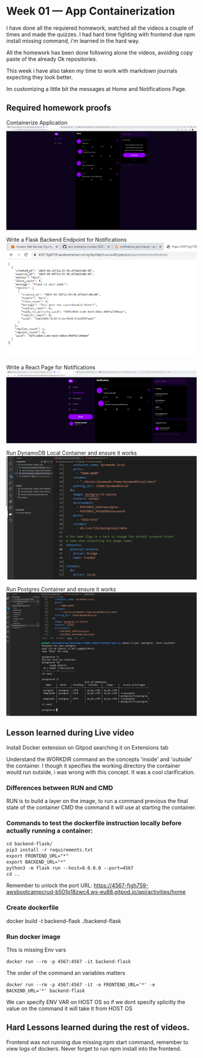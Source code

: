 # Week 01 — App Containerization

I have done all the requiered homework, watched all the videos a couple of times and made the quizzes. I had hard time fighting with frontend due npm install missing command, i'm learned in the hard way.

All the homework has been done following alone the videos, avoiding copy paste of the already Ok repositories.

This week i have also taken my time to work with markdown journals expecting they look better.

Im customizing a little bit the messages at Home and Notifications Page.

## Required homework proofs

Containerize Application![Containerize Application](assets/week-1/frontend_working_using_dockerfile.PNG)

Write a Flask Backend Endpoint for Notifications![Write a Flask Backend Endpoint for Notifications](assets/week-1/notifications_backend_endpoint_working.PNG)

Write a React Page for Notifications![Write a React Page for Notifications](assets/week-1/Frontend_notification_endpoint.PNG)

Run DynamoDB Local Container and ensure it works![Run DynamoDB Local Container and ensure it works](assets/week-1/Containers_running_dynamodb_postgre_2.PNG)

Run Postgres Container and ensure it works![Run Postgres Container and ensure it works](assets/week-1/PostgreSQL_working.PNG)

## Lesson learned during Live video

Install Docker extension on Gitpod searching it on Extensions tab

Understand the WORKDIR command an the concepts 'inside' and 'outside' the container. I though it specifies the working directory the container would run outside, i was wrong with this concept. It was a cool clarification.

### Differences between RUN and CMD

RUN is to build a layer on the image, to run a command previous the final state of the container
CMD the command it will use at starting the container.

### Commands to test the dockerfile instruction locally before actually running a container:

```
cd backend-flask/
pip3 install -r requirements.txt
export FRONTEND_URL="*"
export BACKEND_URL="*"
python3 -m flask run --host=0.0.0.0 --port=4567
cd ..
```

Remember to unlock the port
URL: https://4567-fjgh759-awsbootcampcrud-b501p18zwc4.ws-eu88.gitpod.io/api/activities/home

### Create dockerfile
docker build -t backend-flask ./backend-flask

### Run docker image

This is missing Env vars
```
docker run --rm -p 4567:4567 -it backend-flask
```

The order of the command an variables matters
```
docker run --rm -p 4567:4567 -it -e FRONTEND_URL='*' -e BACKEND_URL='*' backend-flask
``` 


We can specify ENV VAR on HOST OS so if we dont specify splicitly the value on the command it will take it from HOST  OS

## Hard Lessons learned during the rest of videos.

Frontend was not running due missing npm start command, remember to view logs of dockers. Never forget to run npm install into the frontend.
